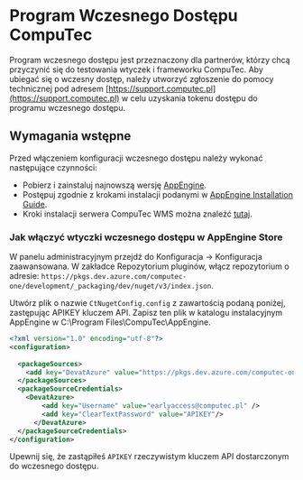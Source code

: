 # Program Wczesnego Dostępu CompuTec

Program wczesnego dostępu jest przeznaczony dla partnerów, którzy chcą przyczynić się do testowania wtyczek i frameworku CompuTec. Aby ubiegać się o wczesny dostęp, należy utworzyć zgłoszenie do pomocy technicznej pod adresem [https://support.computec.pl](https://support.computec.pl) w celu uzyskania tokenu dostępu do programu wczesnego dostępu.

## Wymagania wstępne

Przed włączeniem konfiguracji wczesnego dostępu należy wykonać następujące czynności:

- Pobierz i zainstaluj najnowszą wersję [AppEngine](https://learn.computec.one/docs/appengine/releases/appengine/download).
- Postępuj zgodnie z krokami instalacji podanymi w [AppEngine Installation Guide](https://learn.computec.one/docs/appengine/administrators-guide/configuration-and-administration/installation).
- Kroki instalacji serwera CompuTec WMS można znaleźć [tutaj](https://learn.computec.one/docs/wms/administrator-guide/installation/overview).

### Jak włączyć wtyczki wczesnego dostępu w AppEngine Store

W panelu administracyjnym przejdź do Konfiguracja -> Konfiguracja zaawansowana. W zakładce Repozytorium pluginów, włącz repozytorium o adresie: `https://pkgs.dev.azure.com/computec-one/development/_packaging/dev/nuget/v3/index.json`.

Utwórz plik o nazwie `CtNugetConfig.config` z zawartością podaną poniżej, zastępując APIKEY kluczem API. Zapisz ten plik w katalogu instalacyjnym AppEngine w C:\Program Files\CompuTec\AppEngine\.

```xml
<?xml version="1.0" encoding="utf-8"?>
<configuration>
   
  <packageSources>
    <add key="DevatAzure" value="https://pkgs.dev.azure.com/computec-one/development/_packaging/dev/nuget/v3/index.json" />
  </packageSources>
  <packageSourceCredentials>
    <DevatAzure>
        <add key="Username" value="earlyaccess@computec.pl" />
        <add key="ClearTextPassword" value="APIKEY"/>
      </DevatAzure>
  </packageSourceCredentials>
</configuration>
```

Upewnij się, że zastąpiłeś `APIKEY` rzeczywistym kluczem API dostarczonym do wczesnego dostępu.